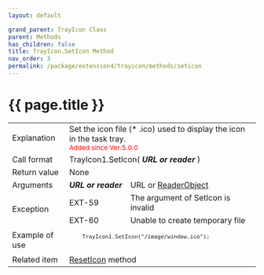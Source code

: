 ```yaml
---
layout: default

grand_parent: TrayIcon Class
parent: Methods
has_children: false
title: TrayIcon.SetIcon Method
nav_order: 3
permalink: /package/extension4/trayicon/methods/seticon
---
```

# {{ page.title }}

<table>
  <tr>
    <td>Explanation</td>
    <td colspan="2">Set the icon file (* .ico) used to display the icon in the task tray.<br><small><span style="color:red">Added since Ver.5.0.0</span></small></td>
  </tr>
  <tr>
    <td>Call format</td>
    <td colspan="2">TrayIcon1.SetIcon( <b><i>URL or reader</i></b> )</td>
  </tr>
  <tr>
    <td>Return value</td>
    <td colspan="2">None</td>
  </tr>  
  <tr>
    <td>Arguments</td>
    <td><b><i>URL or reader</i></b></td>
    <td>URL or <a href="/base/readerwriter#reader-object">ReaderObject</a></td>
  </tr>
  <tr>
    <td rowspan="2">Exception</td>
    <td>EXT-59</td>
    <td>The argument of SetIcon is invalid</td>
  </tr>
  <tr>
    <td>EXT-60</td>
    <td>Unable to create temporary file</td>
  </tr>
  <tr>
    <td>Example of use</td>
    <td colspan="2"><code><pre>
    TrayIcon1.SetIcon("/image/window.ico");
    </pre></code></td>
  </tr>
  <tr>
    <td>Related item</td>
    <td colspan="2"><a href="/package/extension4/trayicon/methods/reseticon">ResetIcon</a> method</td>
  </tr>
</table>